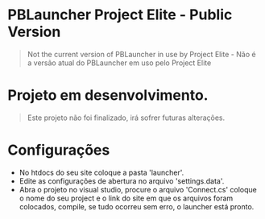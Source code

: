 # PBLauncher Project Elite - Public Version
> Not the current version of PBLauncher in use by Project Elite - Não é a versão atual do PBLauncher em uso pelo Project Elite

# Projeto em desenvolvimento.
> Este projeto não foi finalizado, irá sofrer futuras alterações.

# Configurações
* No htdocs do seu site coloque a pasta 'launcher'.
* Edite as configurações de abertura no arquivo 'settings.data'.
* Abra o projeto no visual studio, procure o arquivo 'Connect.cs' coloque o nome do seu project e o link do site em que os arquivos foram colocados, compile, se tudo ocorreu sem erro, o launcher está pronto.
